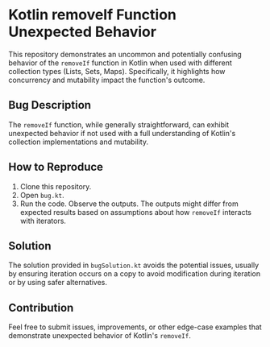 # Kotlin removeIf Function Unexpected Behavior

This repository demonstrates an uncommon and potentially confusing behavior of the `removeIf` function in Kotlin when used with different collection types (Lists, Sets, Maps). Specifically, it highlights how concurrency and mutability impact the function's outcome.

## Bug Description

The `removeIf` function, while generally straightforward, can exhibit unexpected behavior if not used with a full understanding of Kotlin's collection implementations and mutability.

## How to Reproduce

1. Clone this repository.
2. Open `bug.kt`.
3. Run the code.  Observe the outputs.  The outputs might differ from expected results based on assumptions about how `removeIf` interacts with iterators.

## Solution

The solution provided in `bugSolution.kt` avoids the potential issues, usually by ensuring iteration occurs on a copy to avoid modification during iteration or by using safer alternatives.

## Contribution

Feel free to submit issues, improvements, or other edge-case examples that demonstrate unexpected behavior of Kotlin's `removeIf`.
